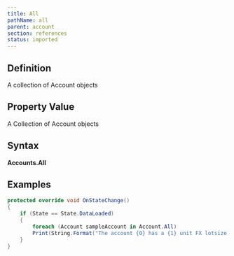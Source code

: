 ```yaml
---
title: All
pathName: all
parent: account
section: references
status: imported
---
```


## Definition

A collection of Account objects

## Property Value

A Collection of Account objects

## Syntax

**Accounts.All**

## Examples

```csharp
protected override void OnStateChange()
{
    if (State == State.DataLoaded)
    {
        foreach (Account sampleAccount in Account.All)
        Print(String.Format("The account {0} has a {1} unit FX lotsize set", sampleAccount.Name, sampleAccount.ForexLotSize));
    }
}
```
